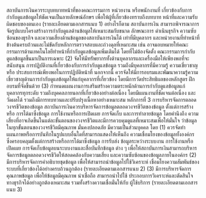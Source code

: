 สถาบันการเงินควรระบุบทบาทหน้าที่ของคณะกรรมการ หน่วยงาน หรือพนักงานที่
เกี่ยวข้องกับการกำกับดูแลข้อมูลให้ชัดเจนเป็นลายลักษณ์อักษร เพื่อให้ผู้ที่เกี่ยวข้องทราบถึงบทบาท
หน้าที่และความรับผิดชอบของตนเอง (รายละเอียดตามเอกสารแนบ 1) อย่างไรก็ตาม สถาบันการเงิน
สามารถพิจารณาการจัดรูปแบบโครงสร้างการกำกับดูแลด้านข้อมูลให้เหมาะสมกับขนาด ลักษณะการ
ดำเนินธุรกิจ ความซับซ้อนของธุรกิจ และความเสี่ยงด้านข้อมูลของสถาบันการเงินได้ เท่าที่มีบุคลากร
และหน่วยงานที่ทำหน้าที่ข้างต้นครบถ้วนและไม่ขัดกับหลักการตรวจสอบและถ่วงดุลที่เหมาะสม เช่น
อาจมอบหมายให้คณะกรรมการด้านเทคโนโลยีทำหน้าที่กำกับดูแลข้อมูลเพิ่มเติมได้ โดยที่ไม่ต้องจัดตั้ง
คณะกรรมการกำกับดูแลข้อมูลขึ้นมาเป็นการเฉพาะ
(2) จัดให้มีทรัพยากรทั้งด้านบุคลากรและเครื่องมือให้เพียงพอที่จะสนับสนุน
การปฏิบัติงานที่เกี่ยวข้องกับการกำกับดูแลข้อมูล รวมถึงมีบุคลากรที่มีความรู้ ความเชี่ยวชาญหรือ
ประสบการณ์เพียงพอในการปฏิบัติหน้าที่ นอกจากนี้ ควรจัดให้มีการอบรมและพัฒนาความรู้ความ
เชี่ยวชาญด้านการกำกับดูแลข้อมูลให้แก่บุคลากรที่เกี่ยวข้อง โดยมีการวัดประสิทธิผลของหลักสูตร
ฝึกอบรมที่จัดขึ้นด้วย
(3) กำหนดแผนงานการเสริมสร้างความตระหนักด้านการกำกับดูแลข้อมูลแก่
บุคลากรทุกระดับ รวมถึงบุคคลภายนอกที่เกี่ยวข้องอย่างต่อเนื่อง โดยมีแผนงานที่ชัดเจนต่อเนื่อง
และวัดผลได้ รวมถึงมีการทบทวนและปรับปรุงเนื้อหาอย่างเหมาะสม
หลักการที่ 3 การบริหารจัดการตลอดวงจรชีวิตของข้อมูล
สถาบันการเงินควรบริหารจัดการข้อมูลตลอดวงจรชีวิตของข้อมูล ตั้งแต่การสร้างหรือ
การได้มาซึ่งข้อมูล การใช้งานหรือการเปิดเผย การจัดเก็บ และการทำลายข้อมูล โดยคำนึงถึง
ความเสี่ยงที่อาจเกิดขึ้นในแต่ละขั้นตอนของวงจรชีวิตและมีการควบคุมดูแลที่เหมาะสมเพื่อให้มั่นใจ
ว่าข้อมูลในทุกขั้นตอนของวงจรชีวิตมีคุณภาพ มั่นคงปลอดภัย มีความเป็นส่วนบุคคล โดย
(1) ควรจัดทำแผนภาพหรือการบันทึกในรูปแบบอื่นใดที่สามารถแสดงให้เห็นถึง
ความเชื่อมโยงของข้อมูลทั้งองค์กร ซึ่งครอบคลุมตั้งแต่การสร้างหรือการได้มาซึ่งข้อมูล การรับส่ง
ข้อมูลระหว่างระบบงาน การใช้งานหรือเปิดเผย การจัดเก็บข้อมูลบนระบบงานและสื่อบันทึกข้อมูล
ต่าง ๆ เพื่อให้สถาบันการเงินสามารถบริหารจัดการข้อมูลตลอดวงจรชีวิตให้สอดคล้องกับความเสี่ยง
และความซับซ้อนของข้อมูลภายในองค์กร
(2) มีการบริหารจัดการคำอธิบายชุดข้อมูล เพื่อให้สามารถนำข้อมูลไปใช้วิเคราะห์
เชื่อมโยงความสัมพันธ์ของระบบที่เกี่ยวข้องได้อย่างครบถ้วนถูกต้อง (รายละเอียดตามเอกสารแนบ 2)
(3) มีการบริหารจัดการคุณภาพข้อมูล เพื่อให้ข้อมูลมีคุณภาพ น่าเชื่อถือ สามารถนำไปใช้
ประกอบการวิเคราะห์และตัดสินใจทางธุรกิจได้อย่างถูกต้องเหมาะสม รวมทั้งสร้างความเชื่อมั่นให้กับ
ผู้ใช้บริการ (รายละเอียดตามเอกสารแนบ 3)
